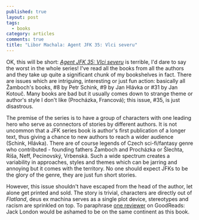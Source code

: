 ```yaml
---
published: true
layout: post
tags:
  - books
category: articles
comments: true
title: "Libor Machala: Agent JFK 35: Vlci severu"
---
```


OK, this will be short: [*Agent JFK 35: Vlci severu*](https://www.goodreads.com/book/show/25733595-agent-jfk-35) is terrible, I'd dare to say the worst in the whole series! I've read all the books from all the authors and they take up quite a significant chunk of my bookshelves in fact. There are issues which are intriguing, interesting or just fun action: basically all Žamboch's books, #8 by Petr Schink, #9 by Jan Hlávka or #31 by Jan Kotouč. Many books are bad but it usually comes down to strange theme or author's style I don't like (Procházka, Francová); this issue, #35, is just disastrous.

The premise of the series is to have a group of characters with one leading hero who serve as connectors of stories by different authors. It is not uncommon that a JFK series book is author's first publication of a longer text, thus giving a chance to new authors to reach a wider audience (Schink, Hlávka). There are of course legends of Czech sci-fi/fantasy genre who contributed - founding fathers Žamboch and Procházka or Šlechta, Ríša, Neff, Pecinovský, Vrbenská. Such a wide spectrum creates a variability in approaches, styles and themes which can be jarring and annoying but it comes with the territory. No one should expect JFKs to be the glory of the genre, they are just fun short stories.

However, this issue shouldn't have escaped from the head of the author, let alone get printed and sold. The story is trivial, characters are directly out of *Flatland*, deus ex machina serves as a single plot device, stereotypes and racism are sprinkled on top. To paraphrase [one reviewer](https://www.goodreads.com/review/show/1347614745) on GoodReads: Jack London would be ashamed to be on the same continent as this book.
